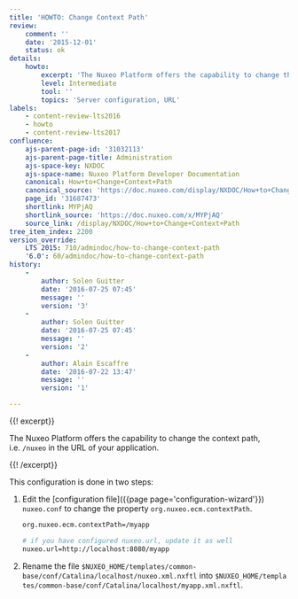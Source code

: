 ```yaml
---
title: 'HOWTO: Change Context Path'
review:
    comment: ''
    date: '2015-12-01'
    status: ok
details:
    howto:
        excerpt: 'The Nuxeo Platform offers the capability to change the context path, i.e. /nuxeo in the URL of your application.'
        level: Intermediate
        tool: ''
        topics: 'Server configuration, URL'
labels:
    - content-review-lts2016
    - howto
    - content-review-lts2017
confluence:
    ajs-parent-page-id: '31032113'
    ajs-parent-page-title: Administration
    ajs-space-key: NXDOC
    ajs-space-name: Nuxeo Platform Developer Documentation
    canonical: How+to+Change+Context+Path
    canonical_source: 'https://doc.nuxeo.com/display/NXDOC/How+to+Change+Context+Path'
    page_id: '31687473'
    shortlink: MYPjAQ
    shortlink_source: 'https://doc.nuxeo.com/x/MYPjAQ'
    source_link: /display/NXDOC/How+to+Change+Context+Path
tree_item_index: 2200
version_override:
    LTS 2015: 710/admindoc/how-to-change-context-path
    '6.0': 60/admindoc/how-to-change-context-path
history:
    -
        author: Solen Guitter
        date: '2016-07-25 07:45'
        message: ''
        version: '3'
    -
        author: Solen Guitter
        date: '2016-07-25 07:45'
        message: ''
        version: '2'
    -
        author: Alain Escaffre
        date: '2016-07-22 13:47'
        message: ''
        version: '1'

---
```

{{! excerpt}}

The Nuxeo Platform offers the capability to change the context path, i.e.&nbsp;`/nuxeo`&nbsp;in the URL of your application.

{{! /excerpt}}

This configuration is done in two steps:

1.  Edit the&nbsp;[configuration file]({{page page='configuration-wizard'}}) `nuxeo.conf`&nbsp;to change the property&nbsp;`org.nuxeo.ecm.contextPath`.

    ```bash
    org.nuxeo.ecm.contextPath=/myapp

    # if you have configured nuxeo.url, update it as well
    nuxeo.url=http://localhost:8080/myapp
    ```

2.  Rename the file&nbsp;`$NUXEO_HOME/templates/common-base/conf/Catalina/localhost/nuxeo.xml.nxftl`&nbsp;into&nbsp;`$NUXEO_HOME/templates/common-base/conf/Catalina/localhost/myapp.xml.nxftl`.

&nbsp;
